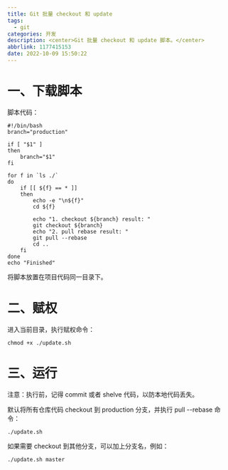 ```yaml
---
title: Git 批量 checkout 和 update
tags:
  - git
categories: 开发
description: <center>Git 批量 checkout 和 update 脚本。</center>
abbrlink: 1177415153
date: 2022-10-09 15:50:22
---
```

# 一、下载脚本

脚本代码：
```shell
#!/bin/bash
branch="production"

if [ "$1" ]
then
    branch="$1"
fi

for f in `ls ./`
do
    if [[ ${f} == * ]]
    then
        echo -e "\n${f}"
        cd ${f}

        echo "1. checkout ${branch} result: "
        git checkout ${branch}
        echo "2. pull rebase result: "
        git pull --rebase
        cd ..
    fi
done
echo "Finished"
```

将脚本放置在项目代码同一目录下。


# 二、赋权

进入当前目录，执行赋权命令：  
```shell
chmod +x ./update.sh
```

# 三、运行

注意：执行前，记得 commit 或者 shelve 代码，以防本地代码丢失。  

默认将所有仓库代码 checkout 到 production 分支，并执行 pull --rebase 命令：  
```shell
./update.sh
```
如果需要 checkout 到其他分支，可以加上分支名，例如：  
```shell
./update.sh master
```